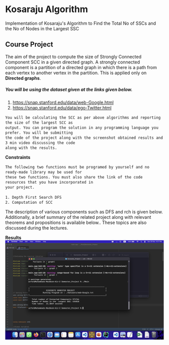 # Kosaraju Algorithm
 Implementation of Kosaraju's Algorithm to Find the Total No of SSCs and the  No of Nodes in the Largest SSC


## Course Project

The aim of the project to compute the size of Strongly Connected Component SCC in a given directed
graph. A strongly connected component is a partition of a directed graph in which there is a path from
each vertex to another vertex in the partition. This is applied only on **Directed graphs**.




##### **You will be using the dataset given at the links given below.**

1. https://snap.stanford.edu/data/web-Google.html
2. https://snap.stanford.edu/data/ego-Twitter.html

```
You will be calculating the SCC as per above algorithms and reporting the size of the largest SCC as
output. You can program the solution in any programming language you prefer. You will be submitting
the code of the project along with the screenshot obtained results and 3 min video discussing the code
along with the results.
```



**Constraints**

```
The following two functions must be programed by yourself and no ready-made library may be used for
these two functions. You must also share the link of the code resources that you have incorporated in
your project.

1. Depth First Search DFS
2. Computation of SCC

```
The description of various components such as DFS and rch is given below. Additionally, a brief summary
of the related project along with relevant theorems and propositions is available below.. These topics
are also discussed during the lectures.


**Results**
![alt text](https://github.com/arfatkh/KosarajusAlgorithm/blob/main/Screenshots/web-Google.png?raw=true)
